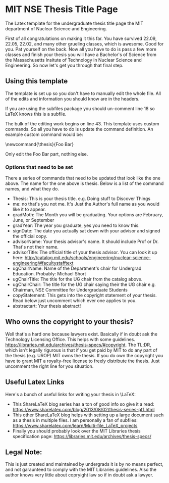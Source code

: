# MIT NSE Thesis Title Page
The Latex template for the undergraduate thesis title page the MIT department of Nuclear Science and Engineering.

First of all congratulations on making it this far. You have survived 22.09, 22.05, 22.02, and many other grueling classes, which is awesome. Good for you. Pat yourself on the back. Now all you have to do is pass a few more classes and finish your thesis you will have a Bachelor's of Science from the Massachusetts Insitute of Technology in Nuclear Science and Engineering. So now let's get you through that final step. 

## Using this template

The template is set up so you don't have to manually edit the whole file. All of the edits and information you should know are in the headers.

If you are using the subfiles package you should un-comment line 18 so LaTeX knows this is a subfile.

The bulk of the editing work begins on line 43. This template uses custom commands. So all you have to do is update the command definition. An example custom command would be:

\newcommand{\thesis}{Foo Bar}

Only edit the Foo Bar part, nothing else.

### Options that need to be set
There a series of commands that need to be updated that look like the one above. The name for the one above is thesis. Below is a list of the command names, and what they do.

* Thesis: This is your thesis title. e.g. Doing stuff to Discover Things
* me: no that's you not me. It's Just the Author's full name as you would like it to appear.
* gradMoth: The Month you will be graduating. Your options are February, June, or September
* gradYear: The year you graduate, yes you need to know this.
* signDate: The date you actually sat down with your advisor and signed the official copy.
* advisorName: Your thesis advisor's name. It should include Prof or Dr. That's not their name.
* advisorTitle: The official title of your thesis advisor. You can look it up here: http://catalog.mit.edu/schools/engineering/nuclear-science-engineering/#facultystafftext
* ugChairName: Name of the Department's chair for Undergrad Education. Probably: Michael Short
* ugChairTitle: The title for the UG chair from the catalog above. 
* ugChairChair: The title for the UG chair saying their the UG chair e.g. Chairman, NSE Committee for Undergraduate Students
* copyStatement: This gets into the copyright statement of your thesis. Read below just uncomment which ever one applies to you.
* abstractart: Your thesis abstract!

## Who owns the copyright to your thesis?
Well that's a hard one because lawyers exist. Basically if in doubt ask the Technology Licensing Office. This helps with some guidelines. https://libraries.mit.edu/archives/thesis-specs/#copyright. The TL;DR, which isn't legally rigurous is that if you get paid by MIT to do any part of the thesis (e.g. UROP) MIT owns the thesis. If you do own the copyright you have to grant MIT a royalty-free license to freely distribute the thesis. Just uncomment the right line for you situation. 

## Useful Latex Links

Here's a bunch of useful links for writing your thesis in \LaTeX:
* This ShareLaTeX blog series has a ton of good info so give it a read: https://www.sharelatex.com/blog/2013/08/02/thesis-series-pt1.html
* This other ShareLaTeX blog helps with setting up a large document such as a thesis in multiple files. I am personally a fan of subfiles: https://www.sharelatex.com/learn/Multi-file_LaTeX_projects 
* Finally you should probably look over the MIT Libraries thesis specification page: https://libraries.mit.edu/archives/thesis-specs/

## Legal Note:

This is just created and maintained by undergrads it is by no means perfect, and not garaunteed to comply with the MIT Libraries guidelines. Also the author knows very little about copryight law so if in doubt ask a lawyer.
